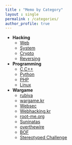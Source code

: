 ```yaml
---
title : "Memo by Category"
layout : single
permalink : /categories/
author_profile: true
---
```


<ul>
    <li><strong>Hacking</strong>
        <ul>
          <li><a href="/categories/Hacking/Web/">Web</a></li>
          <li><a href="/categories/Hacking/System/">System</a></li>
          <li><a href="/categories/Hacking/Crypto/">Crypto</a></li>
          <li><a href="/categories/Hacking/Reversing/">Reversing</a></li>
        </ul>
    </li>
    <li><strong>Programming</strong>
        <ul>
          <li><a href="/categories/Programming/C&C++/">C,C++</a></li>
          <li><a href="/categories/Programming/Python/">Python</a></li>
          <li><a href="/categories/Programming/PHP/">PHP</a></li>
	        <li><a href="/categories/Programming/Linux/">Linux</a></li>
        </ul>
    </li>
    <li><strong>Wargame</strong>
        <ul>
          <li><a href="/categories/Wargame/rubiya/">rubiya</a></li>
          <li><a href="/categories/Wargame/wargame.kr/">wargame.kr</a></li>
	        <li><a href="/categories/Wargame/websec/">Websec</a></li>
          <li><a href="/categories/Wargame/webhacking.kr/">Webhacking.kr</a></li>
          <li><a href="/categories/Wargame/root-me.org/">root-me.org</a></li>
          <li><a href="/categories/Wargame/suninatas/">Suninatas</a></li>
          <li><a href="/categories/Wargame/overthewire/">overthewire</a></li>
	        <li><a href="/categories/Wargame/BOF/">BOF</a></li>
          <li><a href="/categories/Wargame/Stereotyped-Challenge/">Stereotyped Challenge</a></li>
        </ul>
    </li>
</ul>  
